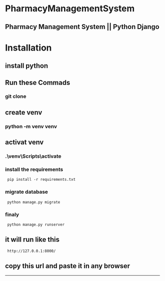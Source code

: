 # PharmacyManagementSystem
<h2> Pharmacy Management System || Python Django</h2>

# Installation 

## install python 
## Run these Commads
### git clone 
## create venv
### python -m venv venv
## activat venv
### .\venv\Scripts\activate

### install the requirements 
     pip install -r requirements.txt
### migrate database
     python manage.py migrate
        
### finaly
     python manage.py runserver

## it will run like this
     http://127.0.0.1:8000/ 
## copy this url and paste it in any browser 
-----------------------------------------------------------------------------------












